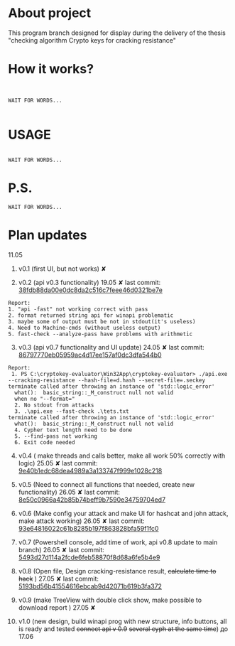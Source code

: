 # About project

This program branch designed for display during the delivery of the thesis
"checking algorithm Crypto keys for cracking resistance"

# How it works?

```


WAIT FOR WORDS...


```

# USAGE

```

WAIT FOR WORDS...
```

# P.S.
```
WAIT FOR WORDS...
```

# Plan updates

11.05
1. v0.1 (first UI, but not works) ✘

2. v0.2 (api v0.3 functionality) 19.05 ✘ last commit: [38fdb88da00e0dc8da2c516c7feee46d0321be7e](https://github.com/Martinfree/cryptokey-evaluator/commit/38fdb88da00e0dc8da2c516c7feee46d0321be7e)
 ```
Report:
 1. "api -fast" not working correct with pass
 2. format returned string api for winapi problematic
 3. maybe some of output must be not in stdout(it's useless)
 4. Need to Machine-cmds (without useless output)
 5. fast-check --analyze-pass have problems with arithmetic
 ```

3. v0.3 (api v0.7 functionality and UI update) 24.05 ✘ last commit: [86797770eb05959ac4d17ee157af0dc3dfa544b0](https://github.com/Martinfree/cryptokey-evaluator/commit/86797770eb05959ac4d17ee157af0dc3dfa544b0)
```
Report:
 1. PS C:\cryptokey-evaluator\Win32App\cryptokey-evaluator> ./api.exe --cracking-resistance --hash-file=d.hash --secret-file=.seckey
terminate called after throwing an instance of 'std::logic_error'
  what():  basic_string::_M_construct null not valid
  when no "--format="
  2. No stdout from attacks
  3. .\api.exe --fast-check .\tets.txt
terminate called after throwing an instance of 'std::logic_error'
  what():  basic_string::_M_construct null not valid
  4. Cypher text length need to be done
  5. --find-pass not working
  6. Exit code needed
```
4. v0.4 ( make threads and calls better, make all work 50% correctly with logic) 25.05 ✘ last commit: [9e40b1edc68dea4989a3a133747f999e1028c218](https://github.com/Martinfree/cryptokey-evaluator/commit/9e40b1edc68dea4989a3a133747f999e1028c218)

5. v0.5 (Need to connect all functions that needed, create new functionality) 26.05 ✘ last commit: [8e50c0966a42b85b74beff9b7590e34759704ed7](https://github.com/Martinfree/cryptokey-evaluator/commit/8e50c0966a42b85b74beff9b7590e34759704ed7)

6. v0.6 (Make config your attack and make UI for hashcat and john attack, make attack working) 26.05 ✘ last commit: [93e64816022c61b8285b197f863828bfa59f1fc0](https://github.com/Martinfree/cryptokey-evaluator/commit/93e64816022c61b8285b197f863828bfa59f1fc0)

7. v0.7 (Powershell console, add time of work, api v0.8 update to main branch) 26.05 ✘ last commit: [5493d27d114a2fcde6feb58870f8d68a6fe5b4e9](https://github.com/Martinfree/cryptokey-evaluator/commit/5493d27d114a2fcde6feb58870f8d68a6fe5b4e9)

8. v0.8 (Open file, Design cracking-resistance result, ~~calculate time to hack~~ ) 27.05 ✘ last commit: [5193bd56b41554616ebcab9d42071b619b3fa372](https://github.com/Martinfree/cryptokey-evaluator/commit/5193bd56b41554616ebcab9d42071b619b3fa372)

9. v0.9 (make TreeView with double click show, make possible to download report ) 27.05 ✘

10. v1.0 (new design, build winapi prog with new structure, info buttons, all is ready and tested ~~connect api v 0.9~~ ~~several cyph at the same time~~) до 17.06
